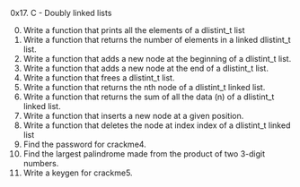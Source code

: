 0x17. C - Doubly linked lists

0. Write a function that prints all the elements of a dlistint_t list
1. Write a function that returns the number of elements in a linked dlistint_t list.
2. Write a function that adds a new node at the beginning of a dlistint_t list.
3. Write a function that adds a new node at the end of a dlistint_t list.
4. Write a function that frees a dlistint_t list.
5. Write a function that returns the nth node of a dlistint_t linked list.
6. Write a function that returns the sum of all the data (n) of a dlistint_t linked list.
7. Write a function that inserts a new node at a given position.
8. Write a function that deletes the node at index index of a dlistint_t linked list
9. Find the password for crackme4.
10. Find the largest palindrome made from the product of two 3-digit numbers.
11. Write a keygen for crackme5.

